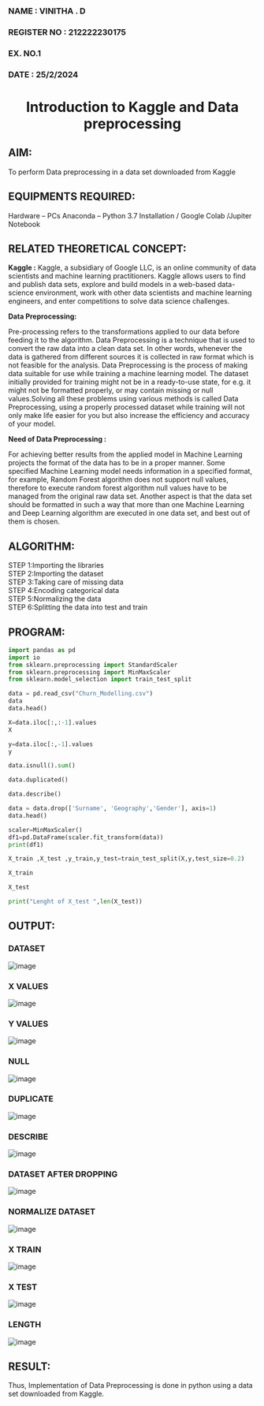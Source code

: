 ###  NAME : VINITHA . D
###  REGISTER NO : 212222230175
### EX. NO.1
### DATE : 25/2/2024
<H1 ALIGN =CENTER> Introduction to Kaggle and Data preprocessing</H1>

## AIM:

To perform Data preprocessing in a data set downloaded from Kaggle

## EQUIPMENTS REQUIRED:
Hardware – PCs
Anaconda – Python 3.7 Installation / Google Colab /Jupiter Notebook

## RELATED THEORETICAL CONCEPT:

**Kaggle :**
Kaggle, a subsidiary of Google LLC, is an online community of data scientists and machine learning practitioners. Kaggle allows users to find and publish data sets, explore and build models in a web-based data-science environment, work with other data scientists and machine learning engineers, and enter competitions to solve data science challenges.

**Data Preprocessing:**

Pre-processing refers to the transformations applied to our data before feeding it to the algorithm. Data Preprocessing is a technique that is used to convert the raw data into a clean data set. In other words, whenever the data is gathered from different sources it is collected in raw format which is not feasible for the analysis.
Data Preprocessing is the process of making data suitable for use while training a machine learning model. The dataset initially provided for training might not be in a ready-to-use state, for e.g. it might not be formatted properly, or may contain missing or null values.Solving all these problems using various methods is called Data Preprocessing, using a properly processed dataset while training will not only make life easier for you but also increase the efficiency and accuracy of your model.

**Need of Data Preprocessing :**

For achieving better results from the applied model in Machine Learning projects the format of the data has to be in a proper manner. Some specified Machine Learning model needs information in a specified format, for example, Random Forest algorithm does not support null values, therefore to execute random forest algorithm null values have to be managed from the original raw data set.
Another aspect is that the data set should be formatted in such a way that more than one Machine Learning and Deep Learning algorithm are executed in one data set, and best out of them is chosen.


## ALGORITHM:
STEP 1:Importing the libraries<BR>
STEP 2:Importing the dataset<BR>
STEP 3:Taking care of missing data<BR>
STEP 4:Encoding categorical data<BR>
STEP 5:Normalizing the data<BR>
STEP 6:Splitting the data into test and train<BR>

##  PROGRAM:
``` PYTHON
import pandas as pd
import io
from sklearn.preprocessing import StandardScaler
from sklearn.preprocessing import MinMaxScaler
from sklearn.model_selection import train_test_split

data = pd.read_csv("Churn_Modelling.csv")
data
data.head()

X=data.iloc[:,:-1].values
X

y=data.iloc[:,-1].values
y

data.isnull().sum()

data.duplicated()

data.describe()

data = data.drop(['Surname', 'Geography','Gender'], axis=1)
data.head()

scaler=MinMaxScaler()
df1=pd.DataFrame(scaler.fit_transform(data))
print(df1)

X_train ,X_test ,y_train,y_test=train_test_split(X,y,test_size=0.2)

X_train

X_test

print("Lenght of X_test ",len(X_test))


```


## OUTPUT:
### DATASET
![image](https://github.com/VinithaNaidu/Ex-1-NN/assets/121166004/2fb85e34-a1d3-4f37-9ddd-08158ecc16d5)
### X VALUES
![image](https://github.com/VinithaNaidu/Ex-1-NN/assets/121166004/78897b56-4e80-4ccb-afea-2686b900fe40)
### Y VALUES
![image](https://github.com/VinithaNaidu/Ex-1-NN/assets/121166004/c91a7483-1090-4fd7-ac9b-1aed66d6a66b)
### NULL
![image](https://github.com/VinithaNaidu/Ex-1-NN/assets/121166004/1523c24e-e575-4d67-b093-e248ac06145d)
### DUPLICATE
![image](https://github.com/VinithaNaidu/Ex-1-NN/assets/121166004/849ec8ab-63f4-4876-987d-077cbae6f320)
### DESCRIBE
![image](https://github.com/VinithaNaidu/Ex-1-NN/assets/121166004/775ae6df-165a-42f5-a820-08a95b67182a)
### DATASET AFTER DROPPING
![image](https://github.com/VinithaNaidu/Ex-1-NN/assets/121166004/0763d987-7c2c-4feb-b57a-f18324ddaed1)
### NORMALIZE DATASET
![image](https://github.com/VinithaNaidu/Ex-1-NN/assets/121166004/31953775-7000-4fe3-8b83-f8ecd8ce3aae)
### X TRAIN
![image](https://github.com/VinithaNaidu/Ex-1-NN/assets/121166004/91623ab4-37a9-4258-b0c8-fc2a1b8bdfb8)
### X TEST
![image](https://github.com/VinithaNaidu/Ex-1-NN/assets/121166004/dcfdc6fa-1093-4bee-9e62-84bd2d5fec68)
### LENGTH
![image](https://github.com/VinithaNaidu/Ex-1-NN/assets/121166004/56ccbcdf-1786-49f8-b4c1-071f57e4f8c5)





## RESULT:
Thus, Implementation of Data Preprocessing is done in python  using a data set downloaded from Kaggle.


